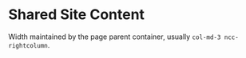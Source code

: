 # Shared Site Content

Width maintained by the page parent container, usually `col-md-3 ncc-rightcolumn`.